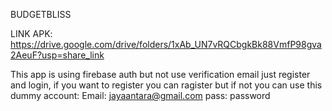 BUDGETBLISS

LINK APK: https://drive.google.com/drive/folders/1xAb_UN7vRQCbgkBk88VmfP98gva2AeuF?usp=share_link

This app is using firebase auth but not use verification email just register and login, if you want to register you can ragister but if not you can use this dummy account:
Email: jayaantara@gmail.com
pass: password



